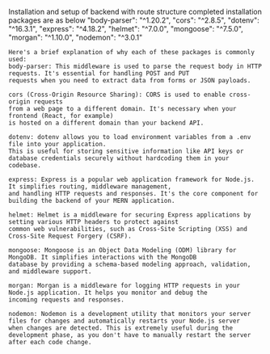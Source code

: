 Installation and setup of backend with route structure completed
installation packages are as below
    "body-parser": "^1.20.2",
    "cors": "^2.8.5",
    "dotenv": "^16.3.1",
    "express": "^4.18.2",
    "helmet": "^7.0.0",
    "mongoose": "^7.5.0",
    "morgan": "^1.10.0",
    "nodemon": "^3.0.1"

    Here's a brief explanation of why each of these packages is commonly used:
    body-parser: This middleware is used to parse the request body in HTTP requests. It's essential for handling POST and PUT 
    requests when you need to extract data from forms or JSON payloads.

    cors (Cross-Origin Resource Sharing): CORS is used to enable cross-origin requests 
    from a web page to a different domain. It's necessary when your frontend (React, for example) 
    is hosted on a different domain than your backend API.

    dotenv: dotenv allows you to load environment variables from a .env file into your application. 
    This is useful for storing sensitive information like API keys or database credentials securely without hardcoding them in your codebase.

    express: Express is a popular web application framework for Node.js. It simplifies routing, middleware management,
    and handling HTTP requests and responses. It's the core component for building the backend of your MERN application.

    helmet: Helmet is a middleware for securing Express applications by setting various HTTP headers to protect against 
    common web vulnerabilities, such as Cross-Site Scripting (XSS) and Cross-Site Request Forgery (CSRF).

    mongoose: Mongoose is an Object Data Modeling (ODM) library for MongoDB. It simplifies interactions with the MongoDB 
    database by providing a schema-based modeling approach, validation, and middleware support.

    morgan: Morgan is a middleware for logging HTTP requests in your Node.js application. It helps you monitor and debug the 
    incoming requests and responses.

    nodemon: Nodemon is a development utility that monitors your server files for changes and automatically restarts your Node.js server
    when changes are detected. This is extremely useful during the development phase, as you don't have to manually restart the server after each code change.